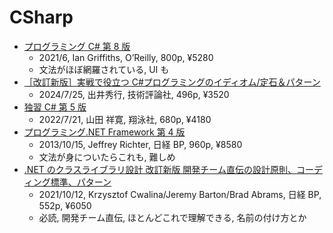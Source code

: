 # CSharp

- [プログラミング C# 第 8 版](https://www.oreilly.co.jp/books/9784873119366/)
  - 2021/6, Ian Griffiths, O’Reilly, 800p, ¥5280
  - 文法がほぼ網羅されている, UI も
- [［改訂新版］実戦で役立つ C#プログラミングのイディオム/定石＆パターン](https://gihyo.jp/book/2024/978-4-297-14307-7)
  - 2024/7/25, 出井秀行, 技術評論社, 496p, ¥3520
- [独習 C# 第 5 版](https://www.shoeisha.co.jp/book/detail/9784798175560)
  - 2022/7/21, 山田 祥寛, 翔泳社, 680p, ¥4180
- [プログラミング.NET Framework 第 4 版](https://bookplus.nikkei.com/atcl/catalog/13/P94950/)
  - 2013/10/15, Jeffrey Richter, 日経 BP, 960p, ¥8580
  - 文法が身についたらこれも, 難しめ
- [.NET のクラスライブラリ設計 改訂新版 開発チーム直伝の設計原則、コーディング標準、パターン](https://bookplus.nikkei.com/atcl/catalog/21/S80040/)
  - 2021/10/12, Krzysztof Cwalina/Jeremy Barton/Brad Abrams, 日経 BP, 552p, ¥6050
  - 必読, 開発チーム直伝, ほとんどこれで理解できる, 名前の付け方とか
